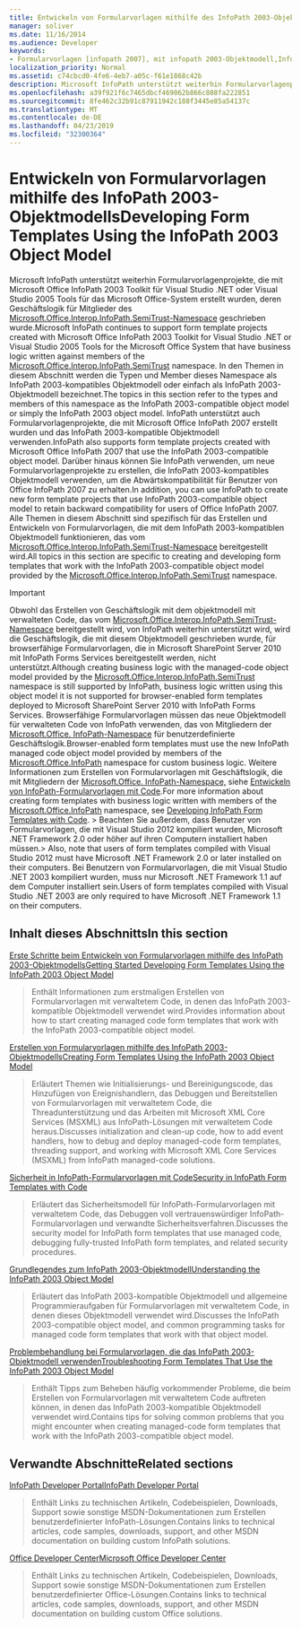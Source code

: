 ```yaml
---
title: Entwickeln von Formularvorlagen mithilfe des InfoPath 2003-Objektmodells
manager: soliver
ms.date: 11/16/2014
ms.audience: Developer
keywords:
- Formularvorlagen [infopath 2007], mit infopath 2003-Objektmodell,InfoPath 2003-kompatiblen Formularvorlagen,InfoPath 2007, Entwickeln von Formularvorlagen mit InfoPath 2003-Objektmodell,Objektmodellen [InfoPath 2003], Entwickeln von Formularvorlagen mit verwalteten Code
localization_priority: Normal
ms.assetid: c74cbcd0-4fe6-4eb7-a05c-f61e1868c42b
description: Microsoft InfoPath unterstützt weiterhin Formularvorlagenprojekte, die mit Microsoft Office InfoPath 2003 Toolkit für Visual Studio .NET oder Visual Studio 2005 Tools für das Microsoft Office-System erstellt wurden, deren Geschäftslogik für Mitglieder von Microsoft geschrieben wurde. Office.Interop.InfoPath.SemiTrust-Namespace. In den Themen in diesem Abschnitt werden die Typen und Member dieses Namespace als InfoPath 2003-kompatibles Objektmodell oder einfach als InfoPath 2003-Objektmodell bezeichnet. InfoPath unterstützt auch Formularvorlagenprojekte, die mit Microsoft Office InfoPath 2007 erstellt wurden und das InfoPath 2003-kompatible Objektmodell verwenden. Darüber hinaus können Sie InfoPath verwenden, um neue Formularvorlagenprojekte zu erstellen, die InfoPath 2003-kompatibles Objektmodell verwenden, um die Abwärtskompatibilität für Benutzer von Office InfoPath 2007 zu erhalten. Alle Themen in diesem Abschnitt sind spezifisch für das Erstellen und Entwickeln von Formularvorlagen, die mit dem InfoPath 2003-kompatiblen Objektmodell von Microsoft funktionieren. Office.Interop.InfoPath.SemiTrust-Namespace.
ms.openlocfilehash: a39f921f6c7465dbcf469062b866c808fa222851
ms.sourcegitcommit: 8fe462c32b91c87911942c188f3445e85a54137c
ms.translationtype: MT
ms.contentlocale: de-DE
ms.lasthandoff: 04/23/2019
ms.locfileid: "32300364"
---
```

# <a name="developing-form-templates-using-the-infopath-2003-object-model"></a><span data-ttu-id="a0e96-108">Entwickeln von Formularvorlagen mithilfe des InfoPath 2003-Objektmodells</span><span class="sxs-lookup"><span data-stu-id="a0e96-108">Developing Form Templates Using the InfoPath 2003 Object Model</span></span>

<span data-ttu-id="a0e96-109">Microsoft InfoPath unterstützt weiterhin Formularvorlagenprojekte, die mit Microsoft Office InfoPath 2003 Toolkit für Visual Studio .NET oder Visual Studio 2005 Tools für das Microsoft Office-System erstellt wurden, deren Geschäftslogik für Mitglieder des [Microsoft.Office.Interop.InfoPath.SemiTrust-Namespace](https://msdn.microsoft.com/library/Microsoft.Office.Interop.InfoPath.SemiTrust.aspx) geschrieben wurde.</span><span class="sxs-lookup"><span data-stu-id="a0e96-109">Microsoft InfoPath continues to support form template projects created with Microsoft Office InfoPath 2003 Toolkit for Visual Studio .NET or Visual Studio 2005 Tools for the Microsoft Office System that have business logic written against members of the [Microsoft.Office.Interop.InfoPath.SemiTrust](https://msdn.microsoft.com/library/Microsoft.Office.Interop.InfoPath.SemiTrust.aspx) namespace.</span></span> <span data-ttu-id="a0e96-110">In den Themen in diesem Abschnitt werden die Typen und Member dieses Namespace als InfoPath 2003-kompatibles Objektmodell oder einfach als InfoPath 2003-Objektmodell bezeichnet.</span><span class="sxs-lookup"><span data-stu-id="a0e96-110">The topics in this section refer to the types and members of this namespace as the InfoPath 2003-compatible object model or simply the InfoPath 2003 object model.</span></span> <span data-ttu-id="a0e96-111">InfoPath unterstützt auch Formularvorlagenprojekte, die mit Microsoft Office InfoPath 2007 erstellt wurden und das InfoPath 2003-kompatible Objektmodell verwenden.</span><span class="sxs-lookup"><span data-stu-id="a0e96-111">InfoPath also supports form template projects created with Microsoft Office InfoPath 2007 that use the InfoPath 2003-compatible object model.</span></span> <span data-ttu-id="a0e96-112">Darüber hinaus können Sie InfoPath verwenden, um neue Formularvorlagenprojekte zu erstellen, die InfoPath 2003-kompatibles Objektmodell verwenden, um die Abwärtskompatibilität für Benutzer von Office InfoPath 2007 zu erhalten.</span><span class="sxs-lookup"><span data-stu-id="a0e96-112">In addition, you can use InfoPath to create new form template projects that use InfoPath 2003-compatible object model to retain backward compatibility for users of Office InfoPath 2007.</span></span> <span data-ttu-id="a0e96-113">Alle Themen in diesem Abschnitt sind spezifisch für das Erstellen und Entwickeln von Formularvorlagen, die mit dem InfoPath 2003-kompatiblen Objektmodell funktionieren, das vom [Microsoft.Office.Interop.InfoPath.SemiTrust-Namespace](https://msdn.microsoft.com/library/Microsoft.Office.Interop.InfoPath.SemiTrust.aspx) bereitgestellt wird.</span><span class="sxs-lookup"><span data-stu-id="a0e96-113">All topics in this section are specific to creating and developing form templates that work with the InfoPath 2003-compatible object model provided by the [Microsoft.Office.Interop.InfoPath.SemiTrust](https://msdn.microsoft.com/library/Microsoft.Office.Interop.InfoPath.SemiTrust.aspx) namespace.</span></span> 
  
> [!IMPORTANT]
> <span data-ttu-id="a0e96-114">Obwohl das Erstellen von Geschäftslogik mit dem objektmodell mit verwalteten Code, das vom [Microsoft.Office.Interop.InfoPath.SemiTrust-Namespace](https://msdn.microsoft.com/library/Microsoft.Office.Interop.InfoPath.SemiTrust.aspx) bereitgestellt wird, von InfoPath weiterhin unterstützt wird, wird die Geschäftslogik, die mit diesem Objektmodell geschrieben wurde, für browserfähige Formularvorlagen, die in Microsoft SharePoint Server 2010 mit InfoPath Forms Services bereitgestellt werden, nicht unterstützt.</span><span class="sxs-lookup"><span data-stu-id="a0e96-114">Although creating business logic with the managed-code object model provided by the [Microsoft.Office.Interop.InfoPath.SemiTrust](https://msdn.microsoft.com/library/Microsoft.Office.Interop.InfoPath.SemiTrust.aspx) namespace is still supported by InfoPath, business logic written using this object model it is not supported for browser-enabled form templates deployed to Microsoft SharePoint Server 2010 with InfoPath Forms Services.</span></span> <span data-ttu-id="a0e96-115">Browserfähige Formularvorlagen müssen das neue Objektmodell für verwalteten Code von InfoPath verwenden, das von Mitgliedern der [Microsoft.Office. InfoPath-Namespace](https://msdn.microsoft.com/library/Microsoft.Office.InfoPath.aspx) für benutzerdefinierte Geschäftslogik.</span><span class="sxs-lookup"><span data-stu-id="a0e96-115">Browser-enabled form templates must use the new InfoPath managed code object model provided by members of the [Microsoft.Office.InfoPath](https://msdn.microsoft.com/library/Microsoft.Office.InfoPath.aspx) namespace for custom business logic.</span></span> <span data-ttu-id="a0e96-116">Weitere Informationen zum Erstellen von Formularvorlagen mit Geschäftslogik, die mit Mitgliedern der [Microsoft.Office. InfoPath-Namespace,](https://msdn.microsoft.com/library/Microsoft.Office.InfoPath.aspx) siehe [Entwickeln von InfoPath-Formularvorlagen mit Code](developing-infopath-form-templates-with-code.md).</span><span class="sxs-lookup"><span data-stu-id="a0e96-116">For more information about creating form templates with business logic written with members of the [Microsoft.Office.InfoPath](https://msdn.microsoft.com/library/Microsoft.Office.InfoPath.aspx) namespace, see [Developing InfoPath Form Templates with Code](developing-infopath-form-templates-with-code.md).</span></span> <span data-ttu-id="a0e96-117">> Beachten Sie außerdem, dass Benutzer von Formularvorlagen, die mit Visual Studio 2012 kompiliert wurden, Microsoft .NET Framework 2.0 oder höher auf ihren Computern installiert haben müssen.</span><span class="sxs-lookup"><span data-stu-id="a0e96-117">> Also, note that users of form templates compiled with Visual Studio 2012 must have Microsoft .NET Framework 2.0 or later installed on their computers.</span></span> <span data-ttu-id="a0e96-118">Bei Benutzern von Formularvorlagen, die mit Visual Studio .NET 2003 kompiliert wurden, muss nur Microsoft .NET Framework 1.1 auf dem Computer installiert sein.</span><span class="sxs-lookup"><span data-stu-id="a0e96-118">Users of form templates compiled with Visual Studio .NET 2003 are only required to have Microsoft .NET Framework 1.1 on their computers.</span></span> 
  
## <a name="in-this-section"></a><span data-ttu-id="a0e96-119">Inhalt dieses Abschnitts</span><span class="sxs-lookup"><span data-stu-id="a0e96-119">In this section</span></span>

[<span data-ttu-id="a0e96-120">Erste Schritte beim Entwickeln von Formularvorlagen mithilfe des InfoPath 2003-Objektmodells</span><span class="sxs-lookup"><span data-stu-id="a0e96-120">Getting Started Developing Form Templates Using the InfoPath 2003 Object Model</span></span>](get-started-developing-form-templates-using-infopath-object-model.md)
  
> <span data-ttu-id="a0e96-121">Enthält Informationen zum erstmaligen Erstellen von Formularvorlagen mit verwaltetem Code, in denen das InfoPath 2003-kompatible Objektmodell verwendet wird.</span><span class="sxs-lookup"><span data-stu-id="a0e96-121">Provides information about how to start creating managed code form templates that work with the InfoPath 2003-compatible object model.</span></span>
    
[<span data-ttu-id="a0e96-122">Erstellen von Formularvorlagen mithilfe des InfoPath 2003-Objektmodells</span><span class="sxs-lookup"><span data-stu-id="a0e96-122">Creating Form Templates Using the InfoPath 2003 Object Model</span></span>](creating-form-templates-using-the-infopath-2003-object-model.md)
  
> <span data-ttu-id="a0e96-123">Erläutert Themen wie Initialisierungs- und Bereinigungscode, das Hinzufügen von Ereignishandlern, das Debuggen und Bereitstellen von Formularvorlagen mit verwaltetem Code, die Threadunterstützung und das Arbeiten mit Microsoft XML Core Services (MSXML) aus InfoPath-Lösungen mit verwaltetem Code heraus.</span><span class="sxs-lookup"><span data-stu-id="a0e96-123">Discusses initialization and clean-up code, how to add event handlers, how to debug and deploy managed-code form templates, threading support, and working with Microsoft XML Core Services (MSXML) from InfoPath managed-code solutions.</span></span>
    
[<span data-ttu-id="a0e96-124">Sicherheit in InfoPath-Formularvorlagen mit Code</span><span class="sxs-lookup"><span data-stu-id="a0e96-124">Security in InfoPath Form Templates with Code</span></span>](security-in-infopath-form-templates-with-code.md)
  
> <span data-ttu-id="a0e96-125">Erläutert das Sicherheitsmodell für InfoPath-Formularvorlagen mit verwaltetem Code, das Debuggen voll vertrauenswürdiger InfoPath-Formularvorlagen und verwandte Sicherheitsverfahren.</span><span class="sxs-lookup"><span data-stu-id="a0e96-125">Discusses the security model for InfoPath form templates that use managed code, debugging fully-trusted InfoPath form templates, and related security procedures.</span></span>
    
[<span data-ttu-id="a0e96-126">Grundlegendes zum InfoPath 2003-Objektmodell</span><span class="sxs-lookup"><span data-stu-id="a0e96-126">Understanding the InfoPath 2003 Object Model</span></span>](understanding-the-infopath-2003-object-model.md)
  
> <span data-ttu-id="a0e96-127">Erläutert das InfoPath 2003-kompatible Objektmodell und allgemeine Programmieraufgaben für Formularvorlagen mit verwaltetem Code, in denen dieses Objektmodell verwendet wird.</span><span class="sxs-lookup"><span data-stu-id="a0e96-127">Discusses the InfoPath 2003-compatible object model, and common programming tasks for managed code form templates that work with that object model.</span></span>
    
[<span data-ttu-id="a0e96-128">Problembehandlung bei Formularvorlagen, die das InfoPath 2003-Objektmodell verwenden</span><span class="sxs-lookup"><span data-stu-id="a0e96-128">Troubleshooting Form Templates That Use the InfoPath 2003 Object Model</span></span>](troubleshoot-form-templates-that-use-infopath-object-model.md)
  
> <span data-ttu-id="a0e96-129">Enthält Tipps zum Beheben häufig vorkommender Probleme, die beim Erstellen von Formularvorlagen mit verwaltetem Code auftreten können, in denen das InfoPath 2003-kompatible Objektmodell verwendet wird.</span><span class="sxs-lookup"><span data-stu-id="a0e96-129">Contains tips for solving common problems that you might encounter when creating managed-code form templates that work with the InfoPath 2003-compatible object model.</span></span>
    
## <a name="related-sections"></a><span data-ttu-id="a0e96-130">Verwandte Abschnitte</span><span class="sxs-lookup"><span data-stu-id="a0e96-130">Related sections</span></span>

[<span data-ttu-id="a0e96-131">InfoPath Developer Portal</span><span class="sxs-lookup"><span data-stu-id="a0e96-131">InfoPath Developer Portal</span></span>](https://go.microsoft.com/fwlink?LinkID=11689)
  
> <span data-ttu-id="a0e96-132">Enthält Links zu technischen Artikeln, Codebeispielen, Downloads, Support sowie sonstige MSDN-Dokumentationen zum Erstellen benutzerdefinierter InfoPath-Lösungen.</span><span class="sxs-lookup"><span data-stu-id="a0e96-132">Contains links to technical articles, code samples, downloads, support, and other MSDN documentation on building custom InfoPath solutions.</span></span>
    
[<span data-ttu-id="a0e96-133">Office Developer Center</span><span class="sxs-lookup"><span data-stu-id="a0e96-133">Microsoft Office Developer Center</span></span>](https://go.microsoft.com/fwlink?LinkID=27128)
  
> <span data-ttu-id="a0e96-134">Enthält Links zu technischen Artikeln, Codebeispielen, Downloads, Support sowie sonstige MSDN-Dokumentationen zum Erstellen benutzerdefinierter Office-Lösungen.</span><span class="sxs-lookup"><span data-stu-id="a0e96-134">Contains links to technical articles, code samples, downloads, support, and other MSDN documentation on building custom Office solutions.</span></span>
    

